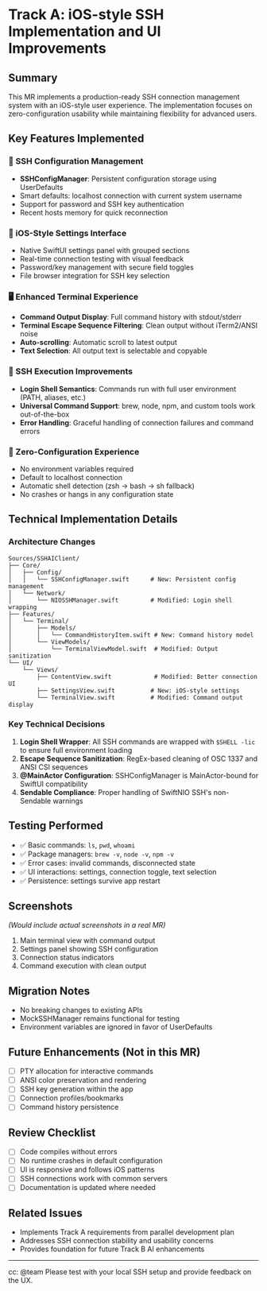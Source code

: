 # Track A: iOS-style SSH Implementation and UI Improvements

## Summary

This MR implements a production-ready SSH connection management system with an iOS-style user experience. The implementation focuses on zero-configuration usability while maintaining flexibility for advanced users.

## Key Features Implemented

### 🎯 SSH Configuration Management
- **SSHConfigManager**: Persistent configuration storage using UserDefaults
- Smart defaults: localhost connection with current system username
- Support for password and SSH key authentication
- Recent hosts memory for quick reconnection

### 📱 iOS-Style Settings Interface  
- Native SwiftUI settings panel with grouped sections
- Real-time connection testing with visual feedback
- Password/key management with secure field toggles
- File browser integration for SSH key selection

### 🖥️ Enhanced Terminal Experience
- **Command Output Display**: Full command history with stdout/stderr
- **Terminal Escape Sequence Filtering**: Clean output without iTerm2/ANSI noise
- **Auto-scrolling**: Automatic scroll to latest output
- **Text Selection**: All output text is selectable and copyable

### 🔧 SSH Execution Improvements
- **Login Shell Semantics**: Commands run with full user environment (PATH, aliases, etc.)
- **Universal Command Support**: brew, node, npm, and custom tools work out-of-the-box
- **Error Handling**: Graceful handling of connection failures and command errors

### 🚀 Zero-Configuration Experience
- No environment variables required
- Default to localhost connection
- Automatic shell detection (zsh → bash → sh fallback)
- No crashes or hangs in any configuration state

## Technical Implementation Details

### Architecture Changes
```
Sources/SSHAIClient/
├── Core/
│   ├── Config/
│   │   └── SSHConfigManager.swift      # New: Persistent config management
│   └── Network/
│       └── NIOSSHManager.swift         # Modified: Login shell wrapping
├── Features/
│   └── Terminal/
│       ├── Models/
│       │   └── CommandHistoryItem.swift # New: Command history model
│       └── ViewModels/
│           └── TerminalViewModel.swift  # Modified: Output sanitization
└── UI/
    └── Views/
        ├── ContentView.swift            # Modified: Better connection UI
        ├── SettingsView.swift          # New: iOS-style settings
        └── TerminalView.swift          # Modified: Command output display
```

### Key Technical Decisions

1. **Login Shell Wrapper**: All SSH commands are wrapped with `$SHELL -lic` to ensure full environment loading
2. **Escape Sequence Sanitization**: RegEx-based cleaning of OSC 1337 and ANSI CSI sequences  
3. **@MainActor Configuration**: SSHConfigManager is MainActor-bound for SwiftUI compatibility
4. **Sendable Compliance**: Proper handling of SwiftNIO SSH's non-Sendable warnings

## Testing Performed

- ✅ Basic commands: `ls`, `pwd`, `whoami`
- ✅ Package managers: `brew -v`, `node -v`, `npm -v`  
- ✅ Error cases: invalid commands, disconnected state
- ✅ UI interactions: settings, connection toggle, text selection
- ✅ Persistence: settings survive app restart

## Screenshots

_(Would include actual screenshots in a real MR)_

1. Main terminal view with command output
2. Settings panel showing SSH configuration
3. Connection status indicators
4. Command execution with clean output

## Migration Notes

- No breaking changes to existing APIs
- MockSSHManager remains functional for testing
- Environment variables are ignored in favor of UserDefaults

## Future Enhancements (Not in this MR)

- [ ] PTY allocation for interactive commands
- [ ] ANSI color preservation and rendering
- [ ] SSH key generation within the app
- [ ] Connection profiles/bookmarks
- [ ] Command history persistence

## Review Checklist

- [ ] Code compiles without errors
- [ ] No runtime crashes in default configuration
- [ ] UI is responsive and follows iOS patterns
- [ ] SSH connections work with common servers
- [ ] Documentation is updated where needed

## Related Issues

- Implements Track A requirements from parallel development plan
- Addresses SSH connection stability and usability concerns
- Provides foundation for future Track B AI enhancements

---

cc: @team Please test with your local SSH setup and provide feedback on the UX.
